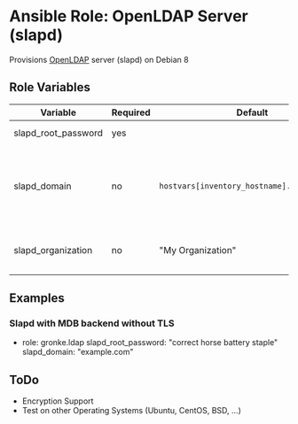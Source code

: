 Ansible Role: OpenLDAP Server (slapd)
=====================================

Provisions [OpenLDAP](https://www.openldap.org/) server (slapd) on Debian 8

Role Variables
--------------
| Variable              | Required | Default                                     | Description                                                                 |
| --------------------- | -------- | ------------------------------------------- | --------------------------------------------------------------------------- |
| slapd_root_password   | yes      |                                             | Administrator Password                                                      |
| slapd_domain          | no       | `hostvars[inventory_hostname].ansible_fqdn` | The DNS domain name is used to construct the base DN of the LDAP directory. |
| slapd_organization    | no       | "My Organization"                           | Title of the organization used as base DN                                   |

Examples
--------

### Slapd with MDB backend without TLS
- role: gronke.ldap
    slapd_root_password: "correct horse battery staple"
    slapd_domain: "example.com"

ToDo
----

- Encryption Support
- Test on other Operating Systems (Ubuntu, CentOS, BSD, ...)
